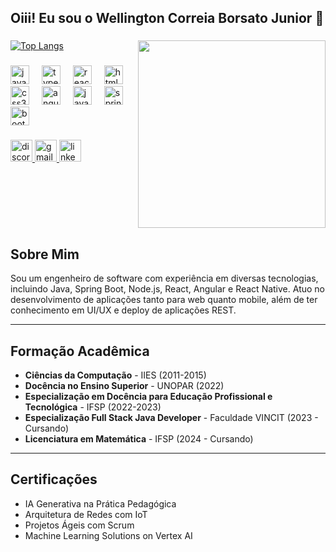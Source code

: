 <h2 align="left">Oiii! Eu sou o Wellington Correia Borsato Junior 👋</h2>

###

<img align="right" height="300" src="https://github.com/user-attachments/assets/d18a0bf7-0319-4e61-a5f5-ed93b743ead7"  />

[![Top Langs](https://github-readme-stats.vercel.app/api/top-langs/?username=wellingtoncorreia&layout=compact&theme=radical)](https://github.com/wellingtoncorreia)
###

<div align="left">
  <img src="https://cdn.jsdelivr.net/gh/devicons/devicon/icons/javascript/javascript-original.svg" height="30" alt="javascript logo"  />
  <img width="12" />
  <img src="https://cdn.jsdelivr.net/gh/devicons/devicon/icons/typescript/typescript-original.svg" height="30" alt="typescript logo"  />
  <img width="12" />
  <img src="https://cdn.jsdelivr.net/gh/devicons/devicon/icons/react/react-original.svg" height="30" alt="react logo"  />
  <img width="12" />
  <img src="https://cdn.jsdelivr.net/gh/devicons/devicon/icons/html5/html5-original.svg" height="30" alt="html5 logo"  />
  <img width="12" />
  <img src="https://cdn.jsdelivr.net/gh/devicons/devicon/icons/css3/css3-original.svg" height="30" alt="css3 logo"  />
  <img width="12" />
  <img src="https://cdn.jsdelivr.net/gh/devicons/devicon/icons/angularjs/angularjs-original.svg" height="30" alt="angularjs logo"  />
  <img width="12" />
  <img src="https://cdn.jsdelivr.net/gh/devicons/devicon/icons/java/java-original.svg" height="30" alt="java logo"  />
  <img width="12" />
  <img src="https://cdn.jsdelivr.net/gh/devicons/devicon/icons/spring/spring-original.svg" height="30" alt="spring logo"  />
  <img width="12" />
  <img src="https://cdn.jsdelivr.net/gh/devicons/devicon/icons/bootstrap/bootstrap-original.svg" height="30" alt="bootstrap logo"  />
</div>

###

<div align="left">
  <a href="https://discord.gg/EpgYDaFH" target="_blank">
    <img src="https://img.shields.io/static/v1?message=Discord&logo=discord&label=&color=7289DA&logoColor=white&labelColor=&style=for-the-badge" height="35" alt="discord logo"  />
  </a>
  <a href="wellingtonti.fkb@gmail.com.br" target="_blank">
    <img src="https://img.shields.io/static/v1?message=Gmail&logo=gmail&label=&color=D14836&logoColor=white&labelColor=&style=for-the-badge" height="35" alt="gmail logo"  />
  </a>
  <a href="https://www.linkedin.com/in/wellington-correia-borsato-junior-3a8732a8/" target="_blank">
    <img src="https://img.shields.io/static/v1?message=LinkedIn&logo=linkedin&label=&color=0077B5&logoColor=white&labelColor=&style=for-the-badge" height="35" alt="linkedin logo"  />
  </a>
</div>

###

<br clear="both">



###

## Sobre Mim
Sou um engenheiro de software com experiência em diversas tecnologias, incluindo Java, Spring Boot, Node.js, React, Angular e React Native. Atuo no desenvolvimento de aplicações tanto para web quanto mobile, além de ter conhecimento em UI/UX e deploy de aplicações REST.

---

## Formação Acadêmica
- **Ciências da Computação** - IIES (2011-2015)
- **Docência no Ensino Superior** - UNOPAR (2022)
- **Especialização em Docência para Educação Profissional e Tecnológica** - IFSP (2022-2023)
- **Especialização Full Stack Java Developer** - Faculdade VINCIT (2023 - Cursando)
- **Licenciatura em Matemática** - IFSP (2024 - Cursando)

---

## Certificações
- IA Generativa na Prática Pedagógica
- Arquitetura de Redes com IoT
- Projetos Ágeis com Scrum
- Machine Learning Solutions on Vertex AI
